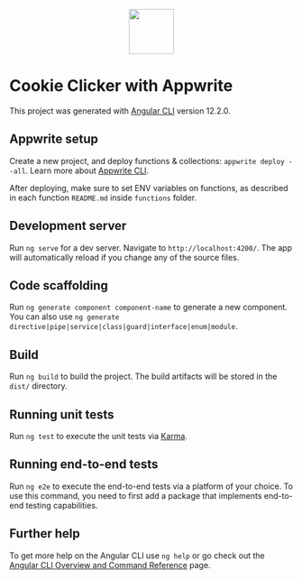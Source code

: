 <p align="center"><a href="https://appwrite.io/" alt="Built with Appwrite"><img src="https://appwrite.io/images-ee/press/badge-pink-button.svg" height="80"></a></p>

# Cookie Clicker with Appwrite

This project was generated with [Angular CLI](https://github.com/angular/angular-cli) version 12.2.0.

## Appwrite setup

Create a new project, and deploy functions & collections: `appwrite deploy --all`. Learn more about [Appwrite CLI](https://appwrite.io/docs/command-line).

After deploying, make sure to set ENV variables on functions, as described in each function `README.md` inside `functions` folder.

## Development server

Run `ng serve` for a dev server. Navigate to `http://localhost:4200/`. The app will automatically reload if you change any of the source files.

## Code scaffolding

Run `ng generate component component-name` to generate a new component. You can also use `ng generate directive|pipe|service|class|guard|interface|enum|module`.

## Build

Run `ng build` to build the project. The build artifacts will be stored in the `dist/` directory.

## Running unit tests

Run `ng test` to execute the unit tests via [Karma](https://karma-runner.github.io).

## Running end-to-end tests

Run `ng e2e` to execute the end-to-end tests via a platform of your choice. To use this command, you need to first add a package that implements end-to-end testing capabilities.

## Further help

To get more help on the Angular CLI use `ng help` or go check out the [Angular CLI Overview and Command Reference](https://angular.io/cli) page.
